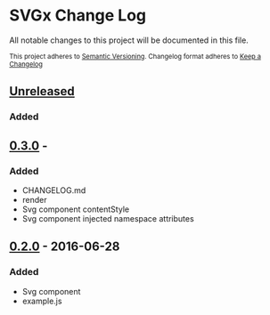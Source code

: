 # SVGx Change Log

All notable changes to this project will be documented in this file.

<sub>This project adheres to [Semantic Versioning](http://semver.org/).
Changelog format adheres to [Keep a Changelog](http://keepachangelog.com/)</sub>

## [Unreleased]

### Added

## [0.3.0] - 

### Added

- CHANGELOG.md
- render
- Svg component contentStyle
- Svg component injected namespace attributes

## [0.2.0] - 2016-06-28

### Added

- Svg component
- example.js

[Unreleased]: https://github.com/fibo/Svgx/compare/v0.3.0...HEAD
[0.3.0]: https://github.com/fibo/SVGx/compare/v0.2.0...v0.3.0
[0.2.0]: https://github.com/fibo/SVGx/compare/v0.1.0...v0.2.0

